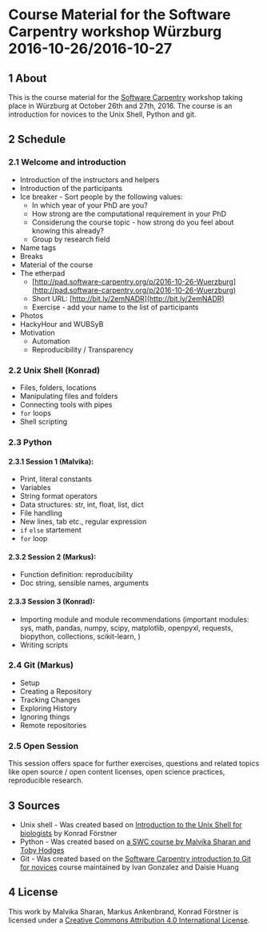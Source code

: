 # Course Material for the Software Carpentry workshop Würzburg 2016-10-26/2016-10-27

## 1 About

This is the course material for the [Software
Carpentry](http://software-carpentry.org/) workshop taking place in
Würzburg at October 26th and 27th, 2016. The course is an introduction
for novices to the Unix Shell, Python and git.

## 2 Schedule

### 2.1 Welcome and introduction 

- Introduction of the instructors and helpers
- Introduction of the participants
- Ice breaker - Sort people by the following values:
    - In which year of your PhD are you?
    - How strong are the computational requirement in your PhD
    - Considerung the course topic - how strong do you feel about knowing this already?
    - Group by research field
- Name tags
- Breaks
- Material of the course
- The etherpad
    - [http://pad.software-carpentry.org/p/2016-10-26-Wuerzburg](http://pad.software-carpentry.org/p/2016-10-26-Wuerzburg)
    - Short URL: [http://bit.ly/2emNADR](http://bit.ly/2emNADR)
    - Exercise - add your name to the list of participants
- Photos
- HackyHour and WUBSyB
- Motivation
    - Automation
    - Reproducibility / Transparency

### 2.2 Unix Shell (Konrad)

- Files, folders, locations
- Manipulating files and folders
- Connecting tools with pipes
- `for` loops
- Shell scripting

### 2.3 Python

#### 2.3.1 Session 1 (Malvika):

- Print, literal constants
- Variables
- String format operators
- Data structures: str, int, float, list, dict
- File handling
- New lines, tab etc., regular expression
- `if` `else` startement
- `for` loop

#### 2.3.2 Session 2 (Markus):

- Function definition: reproducibility
- Doc string, sensible names, arguments

#### 2.3.3 Session 3 (Konrad):

- Importing module and module recommendations (important modules: sys,
   math, pandas, numpy, scipy, matplotlib, openpyxl, requests,
   biopython, collections, scikit-learn, )
- Writing scripts

### 2.4 Git (Markus)

- Setup
- Creating a Repository
- Tracking Changes
- Exploring History
- Ignoring things
- Remote repositories

### 2.5 Open Session

This session offers space for further exercises, questions and related
topics like open source / open content licenses, open science practices,
reproducible research.

## 3 Sources

- Unix shell - Was created based on [Introduction to the Unix Shell
  for
  biologists](https://github.com/konrad/Introduction_to_the_Unix_Shell_for_biologists)
  by Konrad Förstner
- Python - Was created based on [a SWC course by Malvika Sharan and
  Toby
  Hodges](https://github.com/malvikasharan/Software_carpentry_EMBL)
- Git - Was created based on the [Software Carpentry introduction to
  Git for novices](https://github.com/swcarpentry/git-novice) course maintained by
  Ivan Gonzalez and Daisie Huang

## 4 License

This work by Malvika Sharan, Markus Ankenbrand, Konrad Förstner is
licensed under a [Creative Commons Attribution 4.0 International
License](https://creativecommons.org/licenses/by/4.0/).
